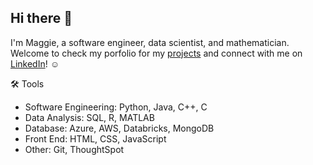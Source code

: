 ## Hi there 👋

I'm Maggie, a software engineer, data scientist, and mathematician.
Welcome to check my porfolio for my [projects]() and connect with me on [LinkedIn](https://www.linkedin.com/in/dqymaggie/)! ☺️ <br />

🛠️ Tools
- Software Engineering: Python, Java, C++, C
- Data Analysis: SQL, R, MATLAB
- Database: Azure, AWS, Databricks, MongoDB
- Front End: HTML, CSS, JavaScript
- Other: Git, ThoughtSpot


<!--
-->

<!--
**dqymaggie/dqymaggie** is a ✨ _special_ ✨ repository because its `README.md` (this file) appears on your GitHub profile.

Here are some ideas to get you started:

- 🔭 I’m currently working on ...
- 🌱 I’m currently learning ...
- 👯 I’m looking to collaborate on ...
- 🤔 I’m looking for help with ...
- 💬 Ask me about ...
- 📫 How to reach me: ...
- 😄 Pronouns: ...
- ⚡ Fun fact: ...
-->
